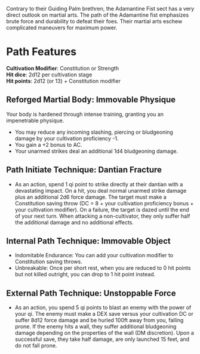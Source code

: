 Contrary to their Guiding Palm brethren, the Adamantine Fist sect has a very direct outlook on martial arts. The path of the Adamantine fist emphasizes brute force and durability to defeat their foes. Their martial arts eschew complicated maneuvers for maximum power. 

# Path Features

**Cultivation Modifier**: Constitution or Strength \
**Hit dice**: 2d12 per cultivation stage \
**Hit points**: 2d12 (or 13) + Constitution modifier

## Reforged Martial Body: Immovable Physique

Your body is hardened through intense training, granting you an impenetrable physique. 
- You may reduce any incoming slashing, piercing or bludgeoning damage by your cultivation proficiency -1. 
- You gain a +2 bonus to AC.
- Your unarmed strikes deal an additional 1d4 bludgeoning damage.

## Path Initiate Technique: Dantian Fracture

- As an action, spend 1 qi point to strike directly at their dantian with a devastating impact. On a hit, you deal normal unarmed strike damage plus an additional 2d6 force damage. The target must make a Constitution saving throw (DC = 8 + your cultivation proficiency bonus + your cultivation modifier). On a failure, the target is dazed until the end of your next turn. When attacking a non-cultivator, they only suffer half the additional damage and no additional effects.

## Internal Path Technique: Immovable Object

- Indomitable Endurance: You can add your cultivation modifier to Constitution saving throws.
- Unbreakable: Once per short rest, when you are reduced to 0 hit points but not killed outright, you can drop to 1 hit point instead.

## External Path Technique: Unstoppable Force

- As an action, you spend 5 qi points to blast an enemy with the power of your qi. The enemy must make a DEX save versus your cultivation DC or suffer 8d12 force damage and be hurled 100ft away from you, falling prone. If the enemy hits a wall, they suffer additional bludgeoning damage depending on the properties of the wall (DM discretion). Upon a successful save, they take half damage, are only launched 15 feet, and do not fall prone.